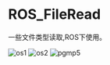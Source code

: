 # ROS_FileRead
一些文件类型读取,ROS下使用。 

![os1](https://img.shields.io/badge/x86_Ubuntu-success-green) ![os2](https://img.shields.io/badge/ARM_Linux-unknown-yellow)
![pgmp5](https://img.shields.io/badge/File-PGM__P5-lightgrey)

